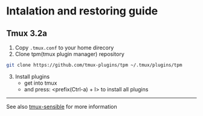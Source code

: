 # Intalation and restoring guide
## Tmux 3.2a
1. Copy `.tmux.conf` to your home direcory
2. Clone tpm(tmux plugin manager) repository
```bash
git clone https://github.com/tmux-plugins/tpm ~/.tmux/plugins/tpm
```

3. Install plugins
    - get into tmux
    - and press: <prefix(Ctrl-a) + I> to install all plugins


---

See also [tmux-sensible](https://github.com/tmux-plugins/tmux-sensible) for more information
